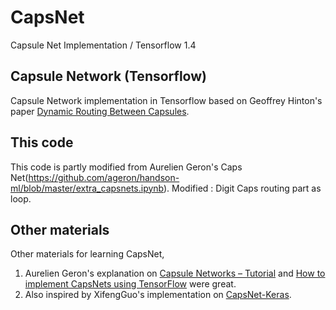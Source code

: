 # CapsNet
Capsule Net Implementation / Tensorflow 1.4

## Capsule Network (Tensorflow)
Capsule Network implementation in Tensorflow based on Geoffrey Hinton's paper [Dynamic Routing Between Capsules](https://arxiv.org/abs/1710.09829). 

## This code
This code is partly modified from Aurelien Geron's Caps Net(https://github.com/ageron/handson-ml/blob/master/extra_capsnets.ipynb). Modified : Digit Caps routing part as loop. 

## Other materials
Other materials for learning CapsNet,
1. Aurelien Geron's explanation on [Capsule Networks – Tutorial](https://www.youtube.com/watch?v=pPN8d0E3900&t=297s) and [How to implement CapsNets using TensorFlow](https://www.youtube.com/watch?v=2Kawrd5szHE) were great. 
2. Also inspired by XifengGuo's implementation on [CapsNet-Keras](https://github.com/XifengGuo/CapsNet-Keras).
